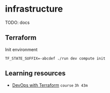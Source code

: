 # infrastructure

TODO: docs

## Terraform

Init environment
```
TF_STATE_SUFFIX=-abcdef ./run dev compute init
```

## Learning resources

- [DevOps with Terraform](https://cloudcasts.io/course/terraform) `course` `3h 43m`